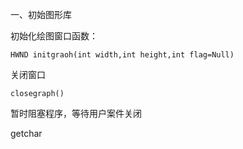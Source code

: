 一、初始图形库

初始化绘图窗口函数：

`HWND initgraoh(int width,int height,int flag=Null)`

关闭窗口

`closegraph()`

暂时阻塞程序，等待用户案件关闭

getchar
